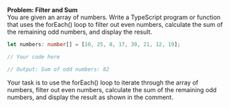 **Problem: Filter and Sum**<br>
You are given an array of numbers. Write a TypeScript program or function that uses the forEach() loop to filter out even numbers, calculate the sum of the remaining odd numbers, and display the result.
```ts
let numbers: number[] = [10, 25, 8, 17, 30, 21, 12, 19];

// Your code here

// Output: Sum of odd numbers: 82
```
Your task is to use the forEach() loop to iterate through the array of numbers, filter out even numbers, calculate the sum of the remaining odd numbers, and display the result as shown in the comment.
